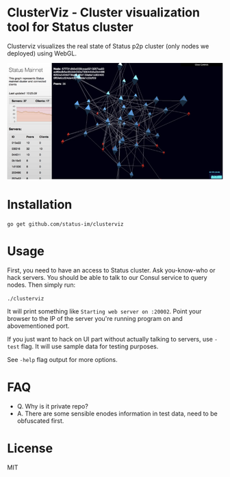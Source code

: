 # ClusterViz - Cluster visualization tool for Status cluster

Clusterviz visualizes the real state of Status p2p cluster (only nodes we deployed) using WebGL.

![demo](demo.jpg)

# Installation

`go get github.com/status-im/clusterviz`

# Usage

First, you need to have an access to Status cluster. Ask you-know-who or hack servers. You should be able to talk to our Consul service to query nodes. Then simply run:

`./clusterviz`

It will print something like `Starting web server on :20002`. Point your browser to the IP of the server you're running program on and abovementioned port.

If you just want to hack on UI part without actually talking to servers, use `-test` flag. It will use sample data for testing purposes.

See `-help` flag output for more options.

# FAQ

 - Q. Why is it private repo?
 - A. There are some sensible enodes information in test data, need to be obfuscated first.

# License

MIT
